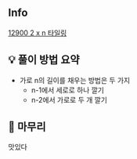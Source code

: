 ## Info
[12900 2 x n 타일링](https://school.programmers.co.kr/learn/courses/30/lessons/12900)

## 💡 풀이 방법 요약
- 가로 n의 길이를 채우는 방법은 두 가지
    - n-1에서 세로로 하나 깔기
    - n-2에서 가로로 두 개 깔기 

## 🙂 마무리
맛있다
